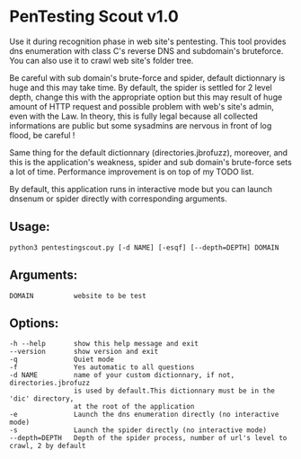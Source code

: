 # PenTesting Scout v1.0
                               
Use it during recognition phase in web site's pentesting. This tool provides
dns enumeration with class C's reverse DNS and subdomain's bruteforce.
You can also use it to crawl web site's folder tree.
 
Be careful with sub domain's brute-force and spider, default
dictionnary is huge and this may take time. By default, the spider is settled for
2 level depth, change this with the appropriate option but this may result of
huge amount of HTTP request and possible problem with web's site's admin, even
with the Law. In theory, this is fully legal because all collected informations
are public but some sysadmins are nervous in front of log flood, be careful !

Same thing for the default dictionnary (directories.jbrofuzz), moreover, and this is
the application's weakness, spider and sub domain's brute-force sets a lot of time.
Performance improvement is on top of my TODO list.

By default, this application runs in interactive mode but you can launch dnsenum
or spider directly with corresponding arguments.

## Usage:

    python3 pentestingscout.py [-d NAME] [-esqf] [--depth=DEPTH] DOMAIN

## Arguments:
    DOMAIN          website to be test

## Options:
    -h --help       show this help message and exit
    --version       show version and exit
    -q              Quiet mode
    -f              Yes automatic to all questions
    -d NAME         name of your custom dictionnary, if not, directories.jbrofuzz
                    is used by default.This dictionnary must be in the 'dic' directory,
                    at the root of the application
    -e              Launch the dns enumeration directly (no interactive mode)
    -s              Launch the spider directly (no interactive mode)
    --depth=DEPTH   Depth of the spider process, number of url's level to crawl, 2 by default
